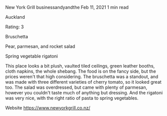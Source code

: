 New York Grill
businessandyandthe
Feb 11, 2021
1 min read

Auckland

Rating: 3

Bruschetta

Pear, parmesan, and rocket salad

Spring vegetable rigatoni 

This place looks a bit plush, vaulted tiled ceilings, green leather booths, cloth napkins, the whole shebang. The food is on the fancy side, but the prices weren't that high considering. The bruschetta was a standout, and was made with three different varieties of cherry tomato, so it looked great too. The salad was overdressed, but came with plenty of parmesan, however you couldn't taste much of anything but dressing. And the rigatoni was very nice, with the right ratio of pasta to spring vegetables. 

Website https://www.newyorkgrill.co.nz/